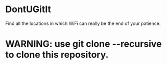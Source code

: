 # DontUGitIt
Find all the locations in which WiFi can really be the end of your patience.

# WARNING: use git clone --recursive to clone this repository.
